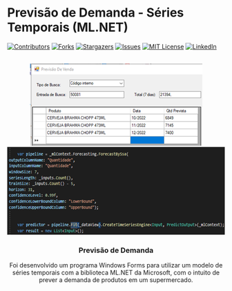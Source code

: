 # Previsão de Demanda - Séries Temporais (ML.NET)

<div id="top"></div>
<!--
*** Thanks for checking out the Best-README-Template. If you have a suggestion
*** that would make this better, please fork the repo and create a pull request
*** or simply open an issue with the tag "enhancement".
*** Don't forget to give the project a star!
*** Thanks again! Now go create something AMAZING! :D
-->



<!-- PROJECT SHIELDS -->
<!--
*** I'm using markdown "reference style" links for readability.
*** Reference links are enclosed in brackets [ ] instead of parentheses ( ).
*** See the bottom of this document for the declaration of the reference variables
*** for contributors-url, forks-url, etc. This is an optional, concise syntax you may use.
*** https://www.markdownguide.org/basic-syntax/#reference-style-links
-->
[![Contributors][contributors-shield]][contributors-url]
[![Forks][forks-shield]][forks-url]
[![Stargazers][stars-shield]][stars-url]
[![Issues][issues-shield]][issues-url]
[![MIT License][license-shield]][license-url]
[![LinkedIn][linkedin-shield]][linkedin-url]



<!-- PROJECT LOGO -->
<br />
<div align="center">
  <a href="https://github.com/joaop25/PrevisaoDeDemanda">
    <img src="https://github.com/joaop25/PrevisaoDeDemanda/blob/main/PrevisaodeDemanda.png" alt="Logo" width="399" height="190">
    <img src="https://github.com/joaop25/PrevisaoDeDemanda/blob/main/Hiperparametros.png" alt="Logo" width="586" height="203">
  </a>

<h3 align="center">Previsão de Demanda</h3>
  
<p>Foi desenvolvido um programa Windows Forms para utilizar um modelo de séries temporais com a biblioteca ML.NET da Microsoft, com o intuito de prever a demanda de produtos em um supermercado.</p>

<!-- MARKDOWN LINKS & IMAGES -->
<!-- https://www.markdownguide.org/basic-syntax/#reference-style-links -->
[contributors-shield]: https://img.shields.io/github/contributors/joaop25/PrevisaoDeDemanda.svg?style=for-the-badge
[contributors-url]: https://github.com/joaop25/PrevisaoDeDemanda/graphs/contributors
[forks-shield]: https://img.shields.io/github/forks/joaop25/PrevisaoDeDemanda.svg?style=for-the-badge
[forks-url]: https://github.com/joaop25/PrevisaoDeDemanda/network/members
[stars-shield]: https://img.shields.io/github/stars/joaop25/PrevisaoDeDemanda.svg?style=for-the-badge
[stars-url]: https://github.com/joaop25/PrevisaoDeDemanda/stargazers
[issues-shield]: https://img.shields.io/github/issues/joaop25/PrevisaoDeDemanda.svg?style=for-the-badge
[issues-url]: https://github.com/joaop25/PrevisaoDeDemanda/issues
[license-shield]: https://img.shields.io/github/license/joaop25/PrevisaoDeDemanda.svg?style=for-the-badge
[license-url]: https://github.com/joaop25/PrevisaoDeDemanda/blob/master/LICENSE
[linkedin-shield]: https://img.shields.io/badge/-LinkedIn-black.svg?style=for-the-badge&logo=linkedin&colorB=555
[linkedin-url]: https://www.linkedin.com/in/joao-pedro-fernandes-95a125180/
